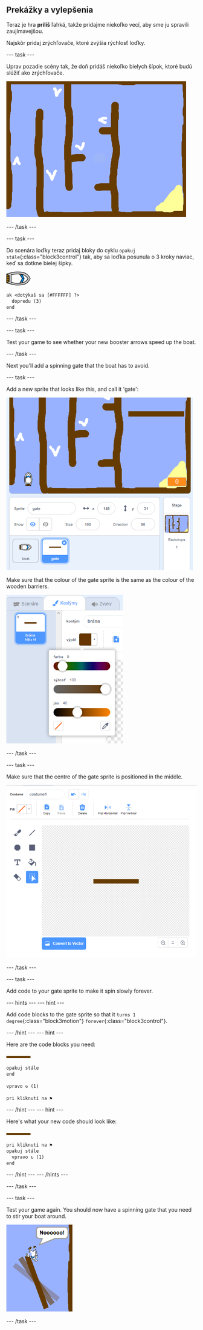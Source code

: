 ## Prekážky a vylepšenia

Teraz je hra **príliš** ľahká, takže pridajme niekoľko vecí, aby sme ju spravili zaujímavejšou.

Najskôr pridaj zrýchľovače, ktoré zvýšia rýchlosť loďky.

\--- task \---

Uprav pozadie scény tak, že doň pridáš niekoľko bielych šípok, ktoré budú slúžiť ako zrýchľovače.

![snímka obrazovky](images/boat-boost.png)

\--- /task \---

\--- task \---

Do scenára loďky teraz pridaj bloky do cyklu `opakuj stále`{:class="block3control"} tak, aby sa loďka posunula o 3 kroky naviac, keď sa dotkne bielej šípky.

![boat-sprite](images/boat_resize.png)

```blocks3
ak <dotýkaš sa [#FFFFFF] ?> 
  dopredu (3)
end
```

\--- /task \---

\--- task \---

Test your game to see whether your new booster arrows speed up the boat.

\--- /task \---

Next you'll add a spinning gate that the boat has to avoid.

\--- task \---

Add a new sprite that looks like this, and call it 'gate':

![screenshot](images/boat-gate.png)

Make sure that the colour of the gate sprite is the same as the colour of the wooden barriers.

![screenshot](images/brown-hsv.png)

\--- /task \---

\--- task \---

Make sure that the centre of the gate sprite is positioned in the middle.

![screenshot](images/boat-center.png)

\--- /task \---

\--- task \---

Add code to your gate sprite to make it spin slowly forever.

\--- hints \--- \--- hint \---

Add code blocks to the gate sprite so that it `turns 1 degree`{:class="block3motion"} `forever`{:class="block3control"}.

\--- /hint \--- \--- hint \---

Here are the code blocks you need:

![gate](images/gate.png)

```blocks3
opakuj stále
end

vpravo ↻ (1)

pri kliknutí na ⚑
```

\--- /hint \--- \--- hint \---

Here's what your new code should look like:

![gate](images/gate.png)

```blocks3
pri kliknutí na ⚑
opakuj stále 
  vpravo ↻ (1)
end
```

\--- /hint \--- \--- /hints \---

\--- /task \---

\--- task \---

Test your game again. You should now have a spinning gate that you need to stir your boat around.

![screenshot](images/boat-gate-test.png)

\--- /task \---
